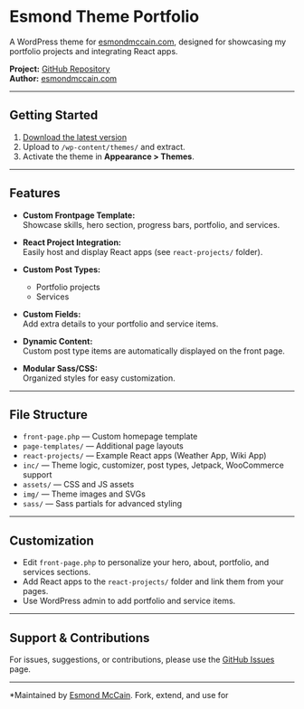 # Esmond Theme Portfolio

A WordPress theme for [esmondmccain.com](https://esmondmccain.com/), designed for showcasing my portfolio projects and integrating React apps.

**Project:** [GitHub Repository](https://github.com/Esmond-M/esmond-theme)  
**Author:** [esmondmccain.com](https://esmondmccain.com/)

---

## Getting Started

1. [Download the latest version](https://github.com/Esmond-M/esmond-theme/archive/master.zip)
2. Upload to `/wp-content/themes/` and extract.
3. Activate the theme in **Appearance > Themes**.

---

## Features

- **Custom Frontpage Template:**  
  Showcase skills, hero section, progress bars, portfolio, and services.

- **React Project Integration:**  
  Easily host and display React apps (see `react-projects/` folder).

- **Custom Post Types:**  
  - Portfolio projects
  - Services

- **Custom Fields:**  
  Add extra details to your portfolio and service items.

- **Dynamic Content:**  
  Custom post type items are automatically displayed on the front page.

- **Modular Sass/CSS:**  
  Organized styles for easy customization.

---

## File Structure

- `front-page.php` — Custom homepage template
- `page-templates/` — Additional page layouts
- `react-projects/` — Example React apps (Weather App, Wiki App)
- `inc/` — Theme logic, customizer, post types, Jetpack, WooCommerce support
- `assets/` — CSS and JS assets
- `img/` — Theme images and SVGs
- `sass/` — Sass partials for advanced styling

---

## Customization

- Edit `front-page.php` to personalize your hero, about, portfolio, and services sections.
- Add React apps to the `react-projects/` folder and link them from your pages.
- Use WordPress admin to add portfolio and service items.

---

## Support & Contributions

For issues, suggestions, or contributions, please use the [GitHub Issues](https://github.com/Esmond-M/esmond-theme/issues) page.

---

*Maintained by [Esmond McCain](https://esmondmccain.com/). Fork, extend, and use for